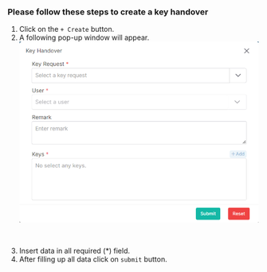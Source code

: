 ### Please follow these steps to create a key handover
1. Click on the ```+ Create``` button.
2. A following pop-up window will appear.
![create handover](../../../../assets/file/documentation/key-handover/images/handover_create.png)
</br>

3. Insert data in all required (<span>*</span>) field.
4. After filling up all data click on ```submit``` button.
